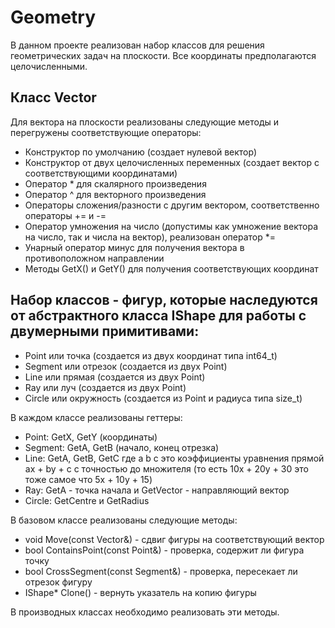 # Geometry
В данном проекте реализован набор классов для решения геометрических задач на плоскости. Все координаты предполагаются целочисленными.

## Класс Vector 
Для вектора на плоскости реализованы следующие методы и перегружены соответствующие операторы:
 * Конструктор по умолчанию (создает нулевой вектор)
 * Конструктор от двух целочисленных переменных (создает вектор с соответствующими координатами)
 * Оператор * для скалярного произведения
 * Оператор ^ для векторного произведения
 * Операторы сложения/разности с другим вектором, соответственно операторы += и -=
 * Оператор умножения на число (допустимы как умножение вектора на число, так и числа на вектор), реализован оператор *=
 * Унарный оператор минус для получения вектора в противоположном направлении
 * Методы GetX() и GetY() для получения соответствующих координат

 ## Набор классов - фигур, которые наследуются от абстрактного класса IShape для работы с двумерными примитивами:

 * Point или точка (создается из двух координат типа int64_t)
 * Segment или отрезок (создается из двух Point)
 * Line или прямая (создается из двух Point)
 * Ray или луч (создается из двух Point)
 * Circle или окружность (создается из Point и радиуса типа size_t)


В каждом классе реализованы геттеры:
 * Point: GetX, GetY (координаты)
 * Segment: GetA, GetB (начало, конец отрезка)
 * Line: GetA, GetB, GetC где a b c это коэффициенты уравнения прямой ax + by + c с точностью до множителя (то есть 10x + 20y + 30 это тоже самое что 5x + 10y + 15)
 * Ray: GetA - точка начала и GetVector - направляющий вектор
 * Circle: GetCentre и GetRadius

В базовом классе реализованы следующие методы:
 * void Move(const Vector&) - сдвиг фигуры на соответствующий вектор
 * bool ContainsPoint(const Point&) - проверка, содержит ли фигура точку
 * bool CrossSegment(const Segment&) - проверка, пересекает ли отрезок фигуру
 * IShape* Clone() - вернуть указатель на копию фигуры

В производных классах необходимо реализовать эти методы.
